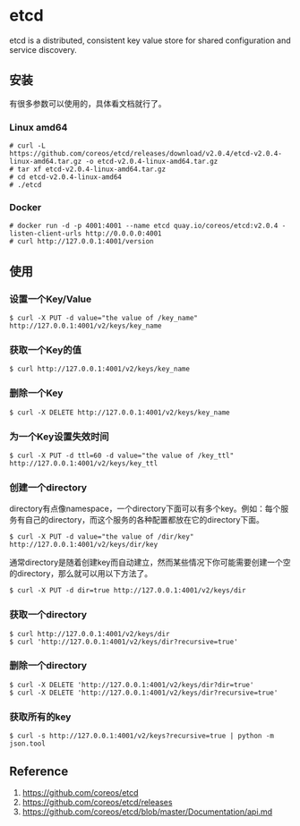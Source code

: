 # etcd

etcd is a distributed, consistent key value store for shared configuration and service discovery.

## 安装

有很多参数可以使用的，具体看文档就行了。

### Linux amd64

```
# curl -L  https://github.com/coreos/etcd/releases/download/v2.0.4/etcd-v2.0.4-linux-amd64.tar.gz -o etcd-v2.0.4-linux-amd64.tar.gz
# tar xf etcd-v2.0.4-linux-amd64.tar.gz
# cd etcd-v2.0.4-linux-amd64
# ./etcd
```

### Docker

```
# docker run -d -p 4001:4001 --name etcd quay.io/coreos/etcd:v2.0.4 -listen-client-urls http://0.0.0.0:4001
# curl http://127.0.0.1:4001/version
```

## 使用

### 设置一个Key/Value

```
$ curl -X PUT -d value="the value of /key_name" http://127.0.0.1:4001/v2/keys/key_name
```

### 获取一个Key的值

```
$ curl http://127.0.0.1:4001/v2/keys/key_name
```

### 删除一个Key

```
$ curl -X DELETE http://127.0.0.1:4001/v2/keys/key_name
```

### 为一个Key设置失效时间

```
$ curl -X PUT -d ttl=60 -d value="the value of /key_ttl" http://127.0.0.1:4001/v2/keys/key_ttl
```

### 创建一个directory

directory有点像namespace，一个directory下面可以有多个key。例如：每个服务有自己的directory，而这个服务的各种配置都放在它的directory下面。

```
$ curl -X PUT -d value="the value of /dir/key" http://127.0.0.1:4001/v2/keys/dir/key
```

通常directory是随着创建key而自动建立，然而某些情况下你可能需要创建一个空的directory，那么就可以用以下方法了。

```
$ curl -X PUT -d dir=true http://127.0.0.1:4001/v2/keys/dir
```

### 获取一个directory

```
$ curl http://127.0.0.1:4001/v2/keys/dir
$ curl 'http://127.0.0.1:4001/v2/keys/dir?recursive=true'
```

### 删除一个directory

```
$ curl -X DELETE 'http://127.0.0.1:4001/v2/keys/dir?dir=true'
$ curl -X DELETE 'http://127.0.0.1:4001/v2/keys/dir?recursive=true'
```

### 获取所有的key

```
$ curl -s http://127.0.0.1:4001/v2/keys?recursive=true | python -m json.tool
```

## Reference

1. <https://github.com/coreos/etcd>
2. <https://github.com/coreos/etcd/releases>
3. <https://github.com/coreos/etcd/blob/master/Documentation/api.md>
